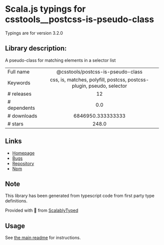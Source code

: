 
# Scala.js typings for csstools__postcss-is-pseudo-class

Typings are for version 3.2.0

## Library description:
A pseudo-class for matching elements in a selector list

|                    |                 |
| ------------------ | :-------------: |
| Full name          | @csstools/postcss-is-pseudo-class |
| Keywords           | css, is, matches, polyfill, postcss, postcss-plugin, pseudo, selector |
| # releases         | 12 |
| # dependents       | 0.0 |
| # downloads        | 6846950.333333333 |
| # stars            | 248.0 |

## Links
- [Homepage](https://github.com/csstools/postcss-plugins/tree/main/plugins/postcss-is-pseudo-class#readme)
- [Bugs](https://github.com/csstools/postcss-plugins/issues)
- [Repository](https://github.com/csstools/postcss-plugins)
- [Npm](https://www.npmjs.com/package/%40csstools%2Fpostcss-is-pseudo-class)
    


## Note
This library has been generated from typescript code from first party type definitions.

Provided with :purple_heart: from [ScalablyTyped](https://github.com/oyvindberg/ScalablyTyped)

## Usage
See [the main readme](../../readme.md) for instructions.


